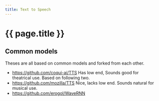 ```yaml
---
title: Text to Speech
---
```


# {{ page.title }}


## Common models

Theses are all based on common models and forked from each other.
* <https://github.com/coqui-ai/TTS>  Has low end, Sounds good for theatrical use. Based on following two.
* <https://github.com/mozilla/TTS>    Nice, lacks low end. Sounds natural for musical use. 
* <https://github.com/erogol/WaveRNN> 